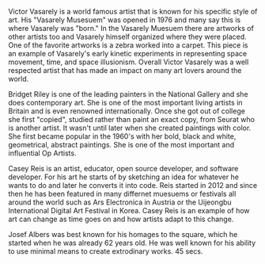 Victor Vasarely is a world famous artist that is known for his specific style of art. His "Vasarely Musesuem" was opened in 1976 and many say this is where Vasarely was "born." In the Vasarely Muesuem there are artworks of other artists too and Vasarely himself organized where they were placed. One of the favorite artworks is a zebra worked into a carpet. This piece is an example of Vasarely's early kinetic experiments in representing space movement, time, and space illusionism. Overall Victor Vasarely was a well respected artist that has made an impact on many art lovers around the world.

Bridget Riley is one of the leading painters in the National Gallery and she does contemporary art. She is one of the most important living artists in Britain and is even renowned internationally. Once she got out of college she first "copied", studied rather than paint an exact copy, from Seurat who is another artist. It wasn't until later when she created paintings with color. She first became popular in the 1960's with her bold, black and white, geometrical, abstract paintings. She is one of the most important and influential Op Artists.

Casey Reis is an artist, educator, open source developer, and software developer. For his art he starts of by sketching an idea for whatever he wants to do and later he converts it into code. Reis started in 2012 and since then he has been featured in many differnet muesuems or festivals all around the world such as Ars Electronica in Austria or the Uijeongbu International Digital Art Festival in Korea. Casey Reis is an example of how art can change as time goes on and how artists adapt to this change.

Josef Albers was best known for his homages to the square, which he started when he was already 62 years old. He was well known for his ability to use minimal means to create extrodinary works. 45 secs.
